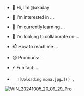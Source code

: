- 👋 Hi, I’m @akaday
- 👀 I’m interested in ...
- 🌱 I’m currently learning ...
- 💞️ I’m looking to collaborate on ...
- 📫 How to reach me ...
- 😄 Pronouns: ...
- ⚡ Fun fact: ...

- 
        ![Uploading mona.jpg…]() ,

![WIN_20241005_20_09_29_Pro](https://github.com/user-attachments/assets/99f69bc3-1967-46db-be47-40329212b1e1)


<!---
akaday/akaday is a ✨ special ✨ repository because its `README.md` (this file) appears on your GitHub profile.
You can click the Preview link to take a look at your changes.
--->
